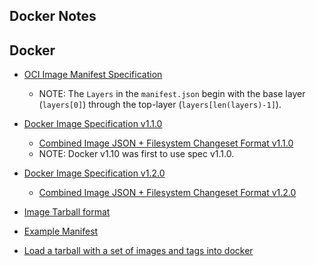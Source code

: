 Docker Notes
------------

Docker
------
 - [OCI Image Manifest Specification](https://github.com/opencontainers/image-spec/blob/master/manifest.md)
    - NOTE: The `Layers` in the `manifest.json` begin with the base layer
      (`layers[0]`) through the top-layer (`layers[len(layers)-1]`).

 - [Docker Image Specification v1.1.0](https://github.com/docker/docker-ce/blob/master/components/engine/image/spec/v1.1.md)
    - [Combined Image JSON + Filesystem Changeset Format v1.1.0](https://github.com/docker/docker-ce/blob/master/components/engine/image/spec/v1.1.md#combined-image-json--filesystem-changeset-format)
    - NOTE: Docker v1.10 was first to use spec v1.1.0.

 - [Docker Image Specification v1.2.0](https://github.com/docker/docker-ce/blob/master/components/engine/image/spec/v1.2.md)
    - [Combined Image JSON + Filesystem Changeset Format v1.2.0](https://github.com/docker/docker-ce/blob/master/components/engine/image/spec/v1.2.md#combined-image-json--filesystem-changeset-format)

 - [Image Tarball format](https://docs.docker.com/engine/api/v1.24/#image-tarball-format)

 - [Example Manifest](https://docs.docker.com/registry/spec/manifest-v2-1/#example-manifest)

 - [Load a tarball with a set of images and tags into docker](https://docs.docker.com/engine/api/v1.24/)

